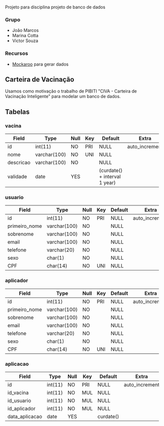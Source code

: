Projeto para disciplina projeto de banco de dados

### Grupo
- João Marcos
- Marina Cotta
- Victor Souza

### Recursos
- [Mockaroo](https://mockaroo.com/) para gerar dados

## Carteira de Vacinação
Usamos como motivação o trabalho de PIBITI "CIVA - Carteira de Vacinação Inteligente" para modelar um banco de dados.

## Tabelas
### vacina
| Field | Type | Null | Key | Default | Extra|
| --- | --- | --- | --- | --- | --- |
| id | int(11) | NO | PRI | NULL | auto_increment
| nome | varchar(100) | NO | UNI | NULL | 
| descricao | varchar(100) | NO |  | NULL | 
| validade | date | YES |  | (curdate() + interval 1 year) |

### usuario
| Field | Type | Null | Key | Default | Extra|
| --- | --- | --- | --- | --- | --- |
| id | int(11) | NO | PRI | NULL | auto_increment
| primeiro_nome | varchar(100) | NO |  | NULL | 
| sobrenome | varchar(100) | NO |  | NULL | 
| email | varchar(100) | NO |  | NULL | 
| telefone | varchar(20) | NO |  | NULL | 
| sexo | char(1) | NO |  | NULL | 
| CPF | char(14) | NO | UNI | NULL |

### aplicador
| Field | Type | Null | Key | Default | Extra|
| --- | --- | --- | --- | --- | --- |
| id | int(11) | NO | PRI | NULL | auto_increment
| primeiro_nome | varchar(100) | NO |  | NULL | 
| sobrenome | varchar(100) | NO |  | NULL | 
| email | varchar(100) | NO |  | NULL | 
| telefone | varchar(20) | NO |  | NULL | 
| sexo | char(1) | NO |  | NULL | 
| CPF | char(14) | NO | UNI | NULL |

### aplicacao
| Field | Type | Null | Key | Default | Extra|
| --- | --- | --- | --- | --- | --- |
| id | int(11) | NO | PRI | NULL | auto_increment
| id_vacina | int(11) | NO | MUL | NULL |
| id_usuario | int(11) | NO | MUL | NULL |
| id_aplicador | int(11) | NO | MUL | NULL |
| data_aplicacao | date | YES | | curdate() |